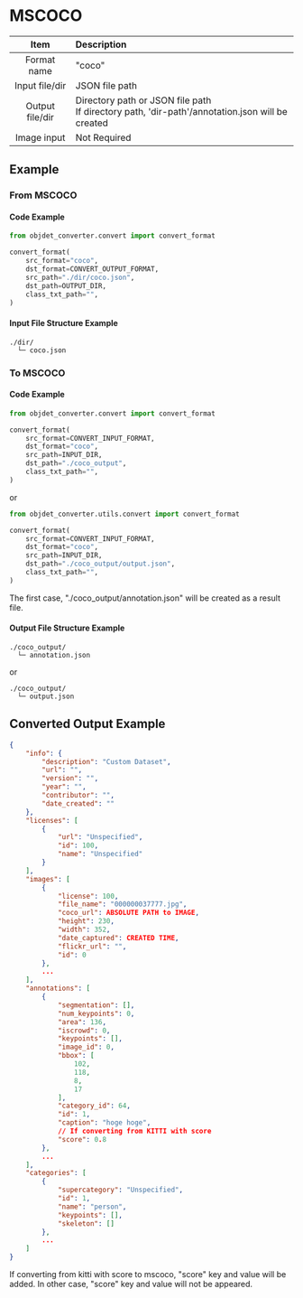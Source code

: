 # MSCOCO
| Item | Description |
| :-: | :- |
| Format name | "coco" |
| Input file/dir | JSON file path |
| Output file/dir | Directory path or JSON file path <br /> If directory path, 'dir-path'/annotation.json will be created|
| Image input | Not Required |


## Example
### From MSCOCO
#### Code Example
```python
from objdet_converter.convert import convert_format

convert_format(
    src_format="coco",
    dst_format=CONVERT_OUTPUT_FORMAT,
    src_path="./dir/coco.json",
    dst_path=OUTPUT_DIR,
    class_txt_path="",
)
```
#### Input File Structure Example
```
./dir/
  └─ coco.json
```
### To MSCOCO
#### Code Example
```python
from objdet_converter.convert import convert_format

convert_format(
    src_format=CONVERT_INPUT_FORMAT,
    dst_format="coco",
    src_path=INPUT_DIR,
    dst_path="./coco_output",
    class_txt_path="",
)
```
or 
```python
from objdet_converter.utils.convert import convert_format

convert_format(
    src_format=CONVERT_INPUT_FORMAT,
    dst_format="coco",
    src_path=INPUT_DIR,
    dst_path="./coco_output/output.json",
    class_txt_path="",
)
```
The first case, "./coco_output/annotation.json" will be created as a result file.

#### Output File Structure Example
```
./coco_output/
  └─ annotation.json
```
or 
```
./coco_output/
  └─ output.json
```
## Converted Output Example
```json
{
    "info": {
        "description": "Custom Dataset",
        "url": "",
        "version": "",
        "year": "",
        "contributor": "",
        "date_created": ""
    },
    "licenses": [
        {
            "url": "Unspecified",
            "id": 100,
            "name": "Unspecified"
        }
    ],
    "images": [
        {
            "license": 100,
            "file_name": "000000037777.jpg",
            "coco_url": ABSOLUTE PATH to IMAGE,
            "height": 230,
            "width": 352,
            "date_captured": CREATED TIME,
            "flickr_url": "",
            "id": 0
        },
        ...
    ],
    "annotations": [
        {
            "segmentation": [],
            "num_keypoints": 0,
            "area": 136,
            "iscrowd": 0,
            "keypoints": [],
            "image_id": 0,
            "bbox": [
                102,
                118,
                8,
                17
            ],
            "category_id": 64,
            "id": 1,
            "caption": "hoge hoge",
            // If converting from KITTI with score
            "score": 0.8
        },
        ...
    ],
    "categories": [
        {
            "supercategory": "Unspecified",
            "id": 1,
            "name": "person",
            "keypoints": [],
            "skeleton": []
        },
        ...
    ]
}
```
If converting from kitti with score to mscoco, "score" key and value will be added. In other case, "score" key and value will not be appeared.
